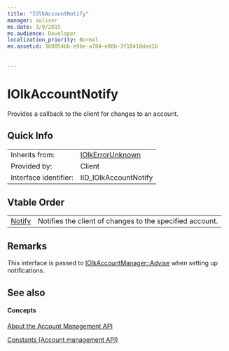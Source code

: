 ```yaml
---
title: "IOlkAccountNotify"
manager: soliver
ms.date: 3/9/2015
ms.audience: Developer
localization_priority: Normal
ms.assetid: 360854bb-e9be-a784-e80b-3f18418ded1b
 
 
---
```


# IOlkAccountNotify

Provides a callback to the client for changes to an account.
  
## Quick Info

|||
|:-----|:-----|
|Inherits from:  <br/> |[IOlkErrorUnknown](iolkerrorunknown.md) <br/> |
|Provided by:  <br/> | Client  <br/> |
|Interface identifier:  <br/> |IID_IOlkAccountNotify  <br/> |
   
## Vtable Order

|||
|:-----|:-----|
|[Notify](iolkaccountnotify-notify.md) <br/> |Notifies the client of changes to the specified account.  <br/> |
   
## Remarks

This interface is passed to [IOlkAccountManager::Advise](iolkaccountmanager-advise.md) when setting up notifications. 
  
## See also

#### Concepts

[About the Account Management API](about-the-account-management-api.md)
  
[Constants (Account management API)](constants-account-management-api.md)

